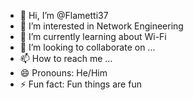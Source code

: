 - 👋 Hi, I’m @Flametti37
- 👀 I’m interested in Network Engineering
- 🌱 I’m currently learning about Wi-Fi
- 💞️ I’m looking to collaborate on ...
- 📫 How to reach me ...
- 😄 Pronouns: He/Him
- ⚡ Fun fact: Fun things are fun

<!---
Flametti37/Flametti37 is a ✨ special ✨ repository because its `README.md` (this file) appears on your GitHub profile.
You can click the Preview link to take a look at your changes.
--->
